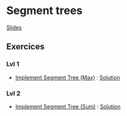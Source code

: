 # Segment trees

[Slides](16-SegmentTrees.pdf)

## Exercices

### Lvl 1
  - [Implement Segment Tree (Max)](https://leetcode.com/problems/fruits-into-baskets-ii) : [Solution](https://github.com/INSAlgo/Corrections/blob/main/LC/Fruits%20Into%20Baskets%20II.py)

### Lvl 2
  - [Implement Segment Tree (Sum)](https://leetcode.com/problems/range-sum-query-mutable) : [Solution](https://github.com/INSAlgo/Corrections/blob/main/LC/Range%20Sum%20Query%20-%20Mutable.py)
